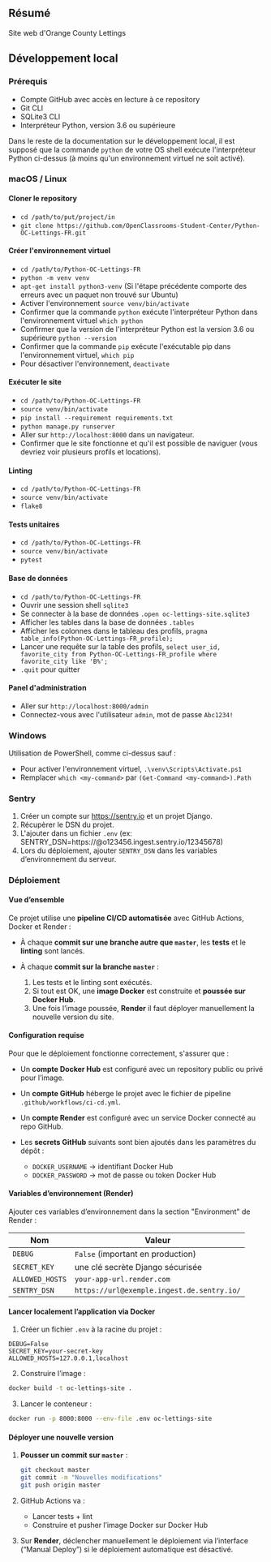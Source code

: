 ## Résumé

Site web d'Orange County Lettings

## Développement local

### Prérequis

- Compte GitHub avec accès en lecture à ce repository
- Git CLI
- SQLite3 CLI
- Interpréteur Python, version 3.6 ou supérieure

Dans le reste de la documentation sur le développement local, il est supposé que la commande `python` de votre OS shell exécute l'interpréteur Python ci-dessus (à moins qu'un environnement virtuel ne soit activé).

### macOS / Linux

#### Cloner le repository

- `cd /path/to/put/project/in`
- `git clone https://github.com/OpenClassrooms-Student-Center/Python-OC-Lettings-FR.git`

#### Créer l'environnement virtuel

- `cd /path/to/Python-OC-Lettings-FR`
- `python -m venv venv`
- `apt-get install python3-venv` (Si l'étape précédente comporte des erreurs avec un paquet non trouvé sur Ubuntu)
- Activer l'environnement `source venv/bin/activate`
- Confirmer que la commande `python` exécute l'interpréteur Python dans l'environnement virtuel
`which python`
- Confirmer que la version de l'interpréteur Python est la version 3.6 ou supérieure `python --version`
- Confirmer que la commande `pip` exécute l'exécutable pip dans l'environnement virtuel, `which pip`
- Pour désactiver l'environnement, `deactivate`

#### Exécuter le site

- `cd /path/to/Python-OC-Lettings-FR`
- `source venv/bin/activate`
- `pip install --requirement requirements.txt`
- `python manage.py runserver`
- Aller sur `http://localhost:8000` dans un navigateur.
- Confirmer que le site fonctionne et qu'il est possible de naviguer (vous devriez voir plusieurs profils et locations).

#### Linting

- `cd /path/to/Python-OC-Lettings-FR`
- `source venv/bin/activate`
- `flake8`

#### Tests unitaires

- `cd /path/to/Python-OC-Lettings-FR`
- `source venv/bin/activate`
- `pytest`

#### Base de données

- `cd /path/to/Python-OC-Lettings-FR`
- Ouvrir une session shell `sqlite3`
- Se connecter à la base de données `.open oc-lettings-site.sqlite3`
- Afficher les tables dans la base de données `.tables`
- Afficher les colonnes dans le tableau des profils, `pragma table_info(Python-OC-Lettings-FR_profile);`
- Lancer une requête sur la table des profils, `select user_id, favorite_city from
  Python-OC-Lettings-FR_profile where favorite_city like 'B%';`
- `.quit` pour quitter

#### Panel d'administration

- Aller sur `http://localhost:8000/admin`
- Connectez-vous avec l'utilisateur `admin`, mot de passe `Abc1234!`

### Windows

Utilisation de PowerShell, comme ci-dessus sauf :

- Pour activer l'environnement virtuel, `.\venv\Scripts\Activate.ps1` 
- Remplacer `which <my-command>` par `(Get-Command <my-command>).Path`

### Sentry

1. Créer un compte sur https://sentry.io et un projet Django.
2. Récupèrer le DSN du projet.
3. L'ajouter dans un fichier `.env` (ex: SENTRY_DSN=https://<your-key>@o123456.ingest.sentry.io/12345678)
4. Lors du déploiement, ajouter `SENTRY_DSN` dans les variables d’environnement du serveur.

### Déploiement

#### Vue d’ensemble

Ce projet utilise une **pipeline CI/CD automatisée** avec GitHub Actions, Docker et Render :

* À chaque **commit sur une branche autre que `master`**, les **tests** et le **linting** sont lancés.
* À chaque **commit sur la branche `master`** :

  1. Les tests et le linting sont exécutés.
  2. Si tout est OK, une **image Docker** est construite et **poussée sur Docker Hub**.
  3. Une fois l’image poussée, **Render** il faut déployer manuellement la nouvelle version du site.

#### Configuration requise

Pour que le déploiement fonctionne correctement, s'assurer que :

* Un **compte Docker Hub** est configuré avec un repository public ou privé pour l’image.
* Un **compte GitHub** héberge le projet avec le fichier de pipeline `.github/workflows/ci-cd.yml`.
* Un **compte Render** est configuré avec un service Docker connecté au repo GitHub.
* Les **secrets GitHub** suivants sont bien ajoutés dans les paramètres du dépôt :

  * `DOCKER_USERNAME` → identifiant Docker Hub
  * `DOCKER_PASSWORD` → mot de passe ou token Docker Hub

#### Variables d’environnement (Render)

Ajouter ces variables d’environnement dans la section "Environment" de Render :

| Nom             | Valeur                                         |
| --------------- | ---------------------------------------------- |
| `DEBUG`         | `False` (important en production)              |
| `SECRET_KEY`    | une clé secrète Django sécurisée               |
| `ALLOWED_HOSTS` | `your-app-url.render.com`                      |
| `SENTRY_DSN`    | `https://url@exemple.ingest.de.sentry.io/`     |

#### Lancer localement l’application via Docker

1. Créer un fichier `.env` à la racine du projet :

  ```env
  DEBUG=False
  SECRET_KEY=your-secret-key
  ALLOWED_HOSTS=127.0.0.1,localhost
  ```

2. Construire l’image :

  ```bash
  docker build -t oc-lettings-site .
  ```

3. Lancer le conteneur :

  ```bash
  docker run -p 8000:8000 --env-file .env oc-lettings-site
  ```

#### Déployer une nouvelle version

1. **Pousser un commit sur `master`** :

   ```bash
   git checkout master
   git commit -m "Nouvelles modifications"
   git push origin master
   ```

2. GitHub Actions va :

   * Lancer tests + lint
   * Construire et pusher l’image Docker sur Docker Hub

3. Sur **Render**, déclencher manuellement le déploiement via l’interface (“Manual Deploy”) si le déploiement automatique est désactivé.
